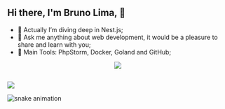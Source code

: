 ## Hi there, I'm Bruno Lima,  👋
- 🌱 Actually I’m diving deep in Nest.js;
- 💬 Ask me anything about web development, it would be a pleasure to share and learn with you;
- 🎒 Main Tools: PhpStorm, Docker, Goland and GitHub;

<p align="center">
  <a href="https://skillicons.dev">
    <img src="https://skillicons.dev/icons?i=html,css,bootstrap,wordpress,sass,tailwind,js,jquery,git,github,php,go,nodejs,ts,laravel,symfony,nestjs,docker,mysql,linux,npm,figma,notion,phpstorm,vscode,stackoverflow" />
  </a>
</p>
  
  ##
  
<div>
  
  <a href="https://www.linkedin.com/in/bruno-lima-627a99181/" target="_blank"><img src="https://img.shields.io/badge/LinkedIn-0077B5?style=for-the-badge&logo=linkedin&logoColor=white" target="_blank"></a>
</div>
  
  ![snake animation](https://github.com/brunobdl97/brunobdl97/blob/output/github-contribution-grid-snake2.svg)
